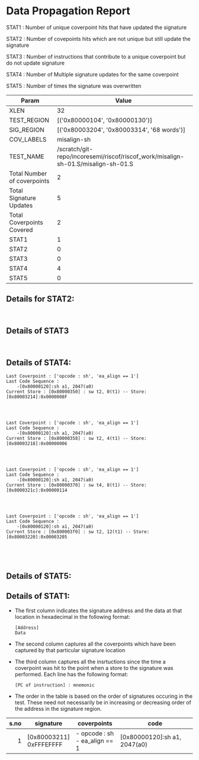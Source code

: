 
# Data Propagation Report

STAT1 : Number of unique coverpoint hits that have updated the signature

STAT2 : Number of covepoints hits which are not unique but still update the signature

STAT3 : Number of instructions that contribute to a unique coverpoint but do not update signature

STAT4 : Number of Multiple signature updates for the same coverpoint

STAT5 : Number of times the signature was overwritten

| Param                     | Value    |
|---------------------------|----------|
| XLEN                      | 32      |
| TEST_REGION               | [('0x80000104', '0x80000130')]      |
| SIG_REGION                | [('0x80003204', '0x80003314', '68 words')]      |
| COV_LABELS                | misalign-sh      |
| TEST_NAME                 | /scratch/git-repo/incoresemi/riscof/riscof_work/misalign-sh-01.S/misalign-sh-01.S    |
| Total Number of coverpoints| 2     |
| Total Signature Updates   | 5      |
| Total Coverpoints Covered | 2      |
| STAT1                     | 1      |
| STAT2                     | 0      |
| STAT3                     | 0     |
| STAT4                     | 4     |
| STAT5                     | 0     |

## Details for STAT2:

```


```

## Details of STAT3

```


```

## Details of STAT4:

```
Last Coverpoint : ['opcode : sh', 'ea_align == 1']
Last Code Sequence : 
	-[0x80000120]:sh a1, 2047(a0)
Current Store : [0x80000350] : sw t2, 0(t1) -- Store: [0x80003214]:0x0000008F




Last Coverpoint : ['opcode : sh', 'ea_align == 1']
Last Code Sequence : 
	-[0x80000120]:sh a1, 2047(a0)
Current Store : [0x80000358] : sw t2, 4(t1) -- Store: [0x80003218]:0x00000006




Last Coverpoint : ['opcode : sh', 'ea_align == 1']
Last Code Sequence : 
	-[0x80000120]:sh a1, 2047(a0)
Current Store : [0x80000370] : sw t4, 8(t1) -- Store: [0x8000321c]:0x00000114




Last Coverpoint : ['opcode : sh', 'ea_align == 1']
Last Code Sequence : 
	-[0x80000120]:sh a1, 2047(a0)
Current Store : [0x800003f0] : sw t2, 12(t1) -- Store: [0x80003220]:0x00003205





```

## Details of STAT5:



## Details of STAT1:

- The first column indicates the signature address and the data at that location in hexadecimal in the following format: 
  ```
  [Address]
  Data
  ```

- The second column captures all the coverpoints which have been captured by that particular signature location

- The third column captures all the insrtuctions since the time a coverpoint was
  hit to the point when a store to the signature was performed. Each line has
  the following format:
  ```
  [PC of instruction] : mnemonic
  ```
- The order in the table is based on the order of signatures occuring in the
  test. These need not necessarily be in increasing or decreasing order of the
  address in the signature region.

|s.no|        signature         |             coverpoints              |              code               |
|---:|--------------------------|--------------------------------------|---------------------------------|
|   1|[0x80003211]<br>0xFFFEFFFF|- opcode : sh<br> - ea_align == 1<br> |[0x80000120]:sh a1, 2047(a0)<br> |

